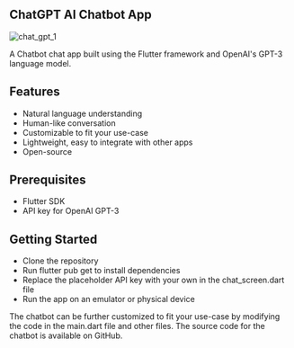 ## ChatGPT AI Chatbot App

![chat_gpt_1](https://github.com/ToobaMujahid/AI-chatbot-flutter/assets/170396943/dc5185fd-3ae2-4d8c-ae3b-4e468ea95ca3)


A Chatbot chat app built using the Flutter framework and OpenAI's GPT-3 language model.

## Features

- Natural language understanding
- Human-like conversation
- Customizable to fit your use-case
- Lightweight, easy to integrate with other apps
- Open-source

## Prerequisites

- Flutter SDK
- API key for OpenAI GPT-3

## Getting Started

- Clone the repository
- Run flutter pub get to install dependencies
- Replace the placeholder API key with your own in the chat_screen.dart file
- Run the app on an emulator or physical device
  
The chatbot can be further customized to fit your use-case by modifying the code in the main.dart file and other files. The source code for the chatbot is available on GitHub.
